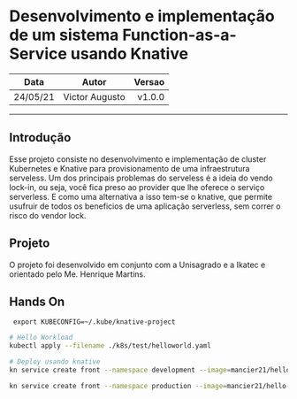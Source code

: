 # Desenvolvimento e implementação de um sistema Function-as-a-Service usando Knative

| Data | Autor | Versao | 
| :---: | :---: | ---: |
| 24/05/21 | Victor Augusto | v1.0.0 |
---

## Introdução
Esse projeto consiste no desenvolvimento e implementação de cluster Kubernetes e Knative para provisionamento de uma infraestrutura serveless.
Um dos principais problemas do serveless é a ideia do vendo lock-in, ou seja, você fica preso ao provider que lhe oferece o serviço serverless. E como uma alternativa a isso tem-se o knative, que permite usufruir de todos os beneficios de uma aplicação serverless, sem correr o risco do vendor lock.

## Projeto
O projeto foi desenvolvido em conjunto com a Unisagrado e a Ikatec e orientado pelo Me. Henrique Martins.

## Hands On
` export KUBECONFIG=~/.kube/knative-project` 

```bash
# Hello Workload
kubectl apply --filename ./k8s/test/helloworld.yaml
```

```bash 
# Deploy usando knative
kn service create front --namespace development --image=mancier21/hello-world-react

kn service create front --namespace production --image=mancier21/hello-world-react
```

